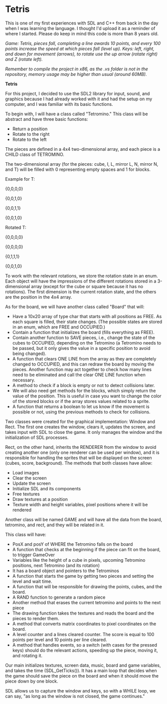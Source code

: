 # Tetris

This is one of my first experiences with SDL and C++ from back in the day when I was learning the language. I thought I'd upload it as a reminder of where I started.
Please do keep in mind this code is more than 8 years old.

_Game: Tetris, pieces fall, completing a line awards 10 points, and every 100 points increase the speed at which pieces fall (level up). Keys: left, right, and down for movement (arrows), to rotate use the up arrow (rotate right) and Z (rotate left)._

*Remember to compile the project in x86, as the .vs folder is not in the repository, memory usage may be higher than usual (around 60MB).*

**Tetris**

For this project, I decided to use the SDL2 library for input, sound, and graphics because I had already worked with it and had the setup on my computer, and I was familiar with its basic functions.

To begin with, I will have a class called "Tetromino." This class will be abstract and have three basic functions:

- Return a position
- Rotate to the right
- Rotate to the left

The pieces are defined in a 4x4 two-dimensional array, and each piece is a CHILD class of TETROMINO.

The two-dimensional array (for the pieces: cube, I, L, mirror L, N, mirror N, and T) will be filled with 0 representing empty spaces and 1 for blocks.

Example for T:

{0,0,0,0}

{0,0,1,0}

{0,0,1,1}

{0,0,1,0}

Rotated T:

{0,0,0,0}

{0,0,0,0}

{0,1,1,1}

{0,0,1,0}

To work with the relevant rotations, we store the rotation state in an enum. Each object will have the impressions of the different rotations stored in a 3-dimensional array (except for the cube or square because it has no rotations). The first dimension is the current rotation state, and the others are the position in the 4x4 array.

As for the board, we will have another class called "Board" that will:

- Have a 10x20 array of type char that starts with all positions as FREE. As each square is filled, their state changes. (The possible states are stored in an enum, which are FREE and OCCUPIED.)
- Contain a function that initializes the board (fills everything as FREE).
- Contain another function to SAVE pieces, i.e., change the state of the cubes to OCCUPIED, depending on the Tetromino (a Tetromino needs to be passed, but it only gives the value in a specific position to avoid being changed).
- A function that clears ONE LINE from the array as they are completely changed to OCCUPIED, and this can redraw the board by moving the pieces. Another function may act together to check how many lines need to be eliminated and call the clear ONE LINE function when necessary.
- A method to check if a block is empty or not to detect collisions later.
- We will also need get methods for the blocks, which simply return the value of the position. This is useful in case you want to change the color of the stored blocks or if the array stores values related to a sprite.
- A function that returns a boolean to let us know if the movement is possible or not, using the previous methods to check for collisions.

Two classes were created for the graphical implementation: Window and Rect. The first one creates the window, clears it, updates the screen, and takes input with SDL to close the game. It only manages the window and the initialization of SDL processes.

Rect, on the other hand, inherits the RENDERER from the window to avoid creating another one (only one renderer can be used per window), and it is responsible for handling the sprites that will be displayed on the screen (cubes, score, background). The methods that both classes have allow:

- Load images
- Clear the screen
- Update the screen
- Initialize SDL and its components
- Free textures
- Draw textures at a position
- Texture width and height variables, pixel positions where it will be rendered

Another class will be named GAME and will have all the data from the board, tetromino, and rect, and they will be related in it.

This class will have:

- PosX and posY of WHERE the Tetromino falls on the board
- A function that checks at the beginning if the piece can fit on the board, to trigger GameOver
- Variables like the height of a cube in pixels, upcoming Tetromino positions, next Tetromino (and its rotation)
- It has a board object and pointers to the Tetrominos
- A function that starts the game by getting two pieces and setting the level and wait time.
- A function that will be responsible for drawing the points, cubes, and the board.
- A RAND function to generate a random piece
- Another method that erases the current tetromino and points to the next piece
- The drawing function takes the textures and reads the board and the pieces to render them.
- A method that converts matrix coordinates to pixel coordinates on the board.
- A level counter and a lines cleared counter. The score is equal to 100 points per level and 10 points per line cleared.
- A method that handles events, so a switch (with cases for the pressed keys) should do the relevant actions, speeding up the piece, moving it, and rotating it.

Our main initializes textures, screen data, music, board and game variables, and takes the time (SDL_GetTicks()). It has a main loop that decides when the game should save the piece on the board and when it should move the piece down by one block.

SDL allows us to capture the window and keys, so with a WHILE loop, we can say, "as long as the window is not closed, the game continues."
